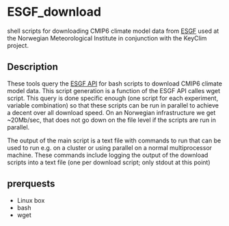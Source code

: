 # ESGF_download
shell scripts for downloading CMIP6 climate model data from [ESGF](https://esgf-data.dkrz.de/search/cmip6-dkrz/) used at the Norwegian Meteorological Institute in conjunction with the 
KeyClim project.

## Description
These tools query the [ESGF API](https://www.earthsystemcog.org/projects/cog/esgf_search_restful_api) for bash scripts to download 
CMIP6 climate model data. This script generation is a function of the ESGF API calles wget script. This query is done 
specific enough (one script for each
experiment, variable combination) so that these scripts can be run in parallel to achieve a decent over all download speed. On 
an Norwegian infrastructure we get ~20Mb/sec, that does not go down on the file level if the scripts are run in parallel.

The output of the main script is a text file with commands to run that can be used to run e.g. on a cluster or using parallel on a 
normal multiprocessor machine. These commands 
include logging the output of the download scripts into a text file (one per download script; only stdout at this point)

## prerquests
- Linux box
- bash
- wget
